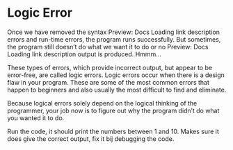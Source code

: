# Logic Error

Once we have removed the syntax
Preview: Docs Loading link description
errors
and run-time errors, the program runs successfully. But sometimes, the program still doesn’t do what we want it to do or no
Preview: Docs Loading link description
output
is produced. Hmmm…

These types of errors, which provide incorrect output, but appear to be error-free, are called logic errors. Logic errors occur when there is a design flaw in your program. These are some of the most common errors that happen to beginners and also usually the most difficult to find and eliminate.

Because logical errors solely depend on the logical thinking of the programmer, your job now is to figure out why the program didn’t do what you wanted it to do.

Run the code, it should print the numbers between 1 and 10. Makes sure it does give the correct output, fix it bij debugging the code.